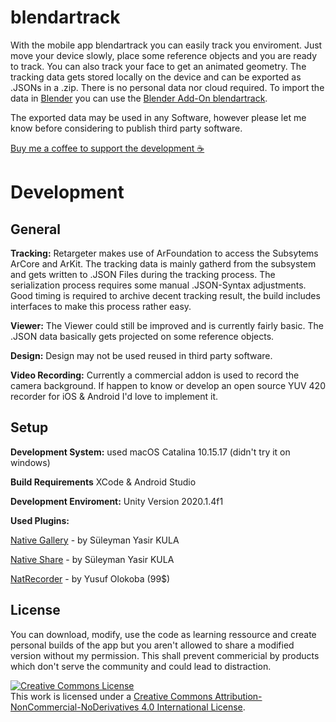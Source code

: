 # blendartrack

With the mobile app blendartrack you can easily track you enviroment. Just move your device slowly, place some reference objects and you are ready to track. You can also track your face to get an animated geometry. The tracking data gets stored locally on the device and can be exported as .JSONs in a .zip. There is no personal data nor cloud required. To import the data in [Blender](https://www.blender.org/) you can use the [Blender Add-On blendartrack](https://github.com/cgtinker/blendartrack).

The exported data may be used in any Software, however please let me know before considering to publish third party software.

[Buy me a coffee to support the development :coffee:](https://www.buymeacoffee.com/cgtinker)


# Development

## General
**Tracking:**
Retargeter makes use of ArFoundation to access the Subsytems ArCore and ArKit. The tracking data is mainly gatherd from the subsystem and gets written to .JSON Files during the tracking process. The serialization process requires some manual .JSON-Syntax adjustments. Good timing is required to archive decent tracking result, the build includes interfaces to make this process rather easy.

**Viewer:**
The Viewer could still be improved and is currently fairly basic. The .JSON data basically gets projected on some reference objects.

**Design:**
Design may not be used reused in third party software.

**Video Recording:**
Currently a commercial addon is used to record the camera background. If happen to know or develop an open source YUV 420 recorder for iOS & Android I'd love to implement it.

## Setup

**Development System:**
used macOS Catalina 10.15.17 (didn't try it on windows)


**Build Requirements**
XCode & Android Studio


**Development Enviroment:**
Unity Version 2020.1.4f1


**Used Plugins:**

[Native Gallery](https://github.com/yasirkula/UnityNativeGallery) - by Süleyman Yasir KULA

[Native Share](https://github.com/yasirkula/UnityNativeShare) - by Süleyman Yasir KULA

[NatRecorder](https://assetstore.unity.com/packages/tools/integration/natcorder-video-recording-api-102645) - by Yusuf Olokoba (99$)


## License
You can download, modify, use the code as learning ressource and create personal builds of the app but you aren't allowed to share a modified version without my permission. This shall prevent commericial by products which don't serve the community and could lead to distraction.

<a rel="license" href="http://creativecommons.org/licenses/by-nc-nd/4.0/"><img alt="Creative Commons License" style="border-width:0" src="https://i.creativecommons.org/l/by-nc-nd/4.0/88x31.png" /></a><br />This work is licensed under a <a rel="license" href="http://creativecommons.org/licenses/by-nc-nd/4.0/">Creative Commons Attribution-NonCommercial-NoDerivatives 4.0 International License</a>.
